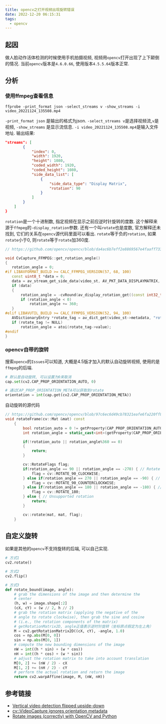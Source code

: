```yaml
---
title: opencv之打开视频出现旋转错误
date: 2022-12-20 06:15:31
tags:
  - opencv
---
```


## 起因
做人脸动作活体检测的时候使用手机拍摄视频, 视频用`opencv`打开出现了上下颠倒的情况.
当前`opencv`版本是`4.6.0.66`, 使用版本`4.5.5.64`版本正常.

## 分析
### 使用ffmpeg查看信息
```
ffprobe -print_format json -select_streams v -show_streams -i video_20221124_135508.mp4
```
`-print_format json` 是输出的格式为json. `-select_streams v`是选择视频流,`v`是视频, `-show_streams` 是显示流信息. `-i video_20221124_135508.mp4`是输入文件地址.
输出结果:
```json
"streams": [
        {
            "index": 0,
            "width": 1920,
            "height": 1080,
            "coded_width": 1920,
            "coded_height": 1080,
            "side_data_list": [
                {
                    "side_data_type": "Display Matrix",
                    "rotation": 90
                }
            ]
        }
    ]
}
```
`rotation`是一个十进制数, 指定视频在显示之前应逆时针旋转的度数.
 这个解释来源于`ffmpeg`的`-display_rotation`参数. 
 还有一个叫`rotate`也是度数, 官方解释还未找到, 它们的关系在`opencv`源代码里面可以看出.
 `rotate`等于负的`rotation`, 如果`rotate`小于0, 则`rotate`等于`rotate`加360度.
 ```c++
 // https://github.com/opencv/opencv/blob/da4ac6b7eff2e8869567e4faaff73312f9e1ef57/modules/videoio/src/cap_ffmpeg_impl.hpp#L1777
 
 void CvCapture_FFMPEG::get_rotation_angle()
{
    rotation_angle = 0;
#if LIBAVFORMAT_BUILD >= CALC_FFMPEG_VERSION(57, 68, 100)
    const uint8_t *data = 0;
    data = av_stream_get_side_data(video_st, AV_PKT_DATA_DISPLAYMATRIX, NULL);
    if (data)
    {
        rotation_angle = -cvRound(av_display_rotation_get((const int32_t*)data));
        if (rotation_angle < 0)
            rotation_angle += 360;
    }
#elif LIBAVUTIL_BUILD >= CALC_FFMPEG_VERSION(52, 94, 100)
    AVDictionaryEntry *rotate_tag = av_dict_get(video_st->metadata, "rotate", NULL, 0);
    if (rotate_tag != NULL)
        rotation_angle = atoi(rotate_tag->value);
#endif
}
 ```

### opencv自带的旋转
搜索`opencv`的`Issues`可以知道, 大概是4.5版才加入的默认自动旋转视频, 使用的是`ffmpeg`的后端.
```python
# 默认是自动旋转, 可以设置为0来取消
cap.set(cv2.CAP_PROP_ORIENTATION_AUTO, 0)

# 通过CAP_PROP_ORIENTATION_META可以获取到rotate
orientation = int(cap.get(cv2.CAP_PROP_ORIENTATION_META))
```
自动旋转的源代码
```c++
// https://github.com/opencv/opencv/blob/97c6ec6d49cb78321eafe6fa220ff80ebdc5e2f4/modules/videoio/src/cap_ffmpeg.cpp#L144
void rotateFrame(cv::Mat &mat) const
    {
        bool rotation_auto = 0 != getProperty(CAP_PROP_ORIENTATION_AUTO);
        int rotation_angle = static_cast<int>(getProperty(CAP_PROP_ORIENTATION_META));

        if(!rotation_auto || rotation_angle%360 == 0)
        {
            return;
        }

        cv::RotateFlags flag;
        if(rotation_angle == 90 || rotation_angle == -270) { // Rotate clockwise 90 degrees
            flag = cv::ROTATE_90_CLOCKWISE;
        } else if(rotation_angle == 270 || rotation_angle == -90) { // Rotate clockwise 270 degrees
            flag = cv::ROTATE_90_COUNTERCLOCKWISE;
        } else if(rotation_angle == 180 || rotation_angle == -180) { // Rotate clockwise 180 degrees
            flag = cv::ROTATE_180;
        } else { // Unsupported rotation
            return;
        }

        cv::rotate(mat, mat, flag);
    }
```

## 自定义旋转
如果是其他的`opencv`不支持旋转的后端, 可以自己实现.
```python
# 方式1
cv2.rotate()

# 方式2
cv2.flip()

# 方式3
def rotate_bound(image, angle):
    # grab the dimensions of the image and then determine the
    # center
    (h, w) = image.shape[:2]
    (cX, cY) = (w // 2, h // 2)
    # grab the rotation matrix (applying the negative of the
    # angle to rotate clockwise), then grab the sine and cosine
    # (i.e., the rotation components of the matrix)
    # getRotationMatrix2D, angle正值表示逆时针旋转（坐标原点假定为左上角）
    M = cv2.getRotationMatrix2D((cX, cY), -angle, 1.0)
    cos = np.abs(M[0, 0])
    sin = np.abs(M[0, 1])
    # compute the new bounding dimensions of the image
    nW = int((h * sin) + (w * cos))
    nH = int((h * cos) + (w * sin))
    # adjust the rotation matrix to take into account translation
    M[0, 2] += (nW / 2) - cX
    M[1, 2] += (nH / 2) - cY
    # perform the actual rotation and return the image
    return cv2.warpAffine(image, M, (nW, nH))
```

## 参考链接
- [Vertical video detection flipped upside-down](https://hub.nuaa.cf/ultralytics/yolov5/issues/8493)
- [cv::VideoCapture ignores orientation metadata](https://github.com/opencv/opencv/issues/15499)
- [Rotate images (correctly) with OpenCV and Python](https://pyimagesearch.com/2017/01/02/rotate-images-correctly-with-opencv-and-python/)